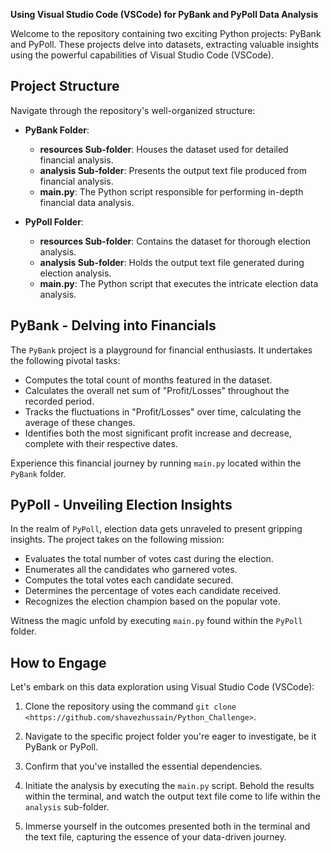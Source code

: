 **Using Visual Studio Code (VSCode) for PyBank and PyPoll Data Analysis**

Welcome to the repository containing two exciting Python projects: PyBank and PyPoll. These projects delve into datasets, extracting valuable insights using the powerful capabilities of Visual Studio Code (VSCode).

## Project Structure

Navigate through the repository's well-organized structure:

- **PyBank Folder**:
  - **resources Sub-folder**: Houses the dataset used for detailed financial analysis.
  - **analysis Sub-folder**: Presents the output text file produced from financial analysis.
  - **main.py**: The Python script responsible for performing in-depth financial data analysis.

- **PyPoll Folder**:
  - **resources Sub-folder**: Contains the dataset for thorough election analysis.
  - **analysis Sub-folder**: Holds the output text file generated during election analysis.
  - **main.py**: The Python script that executes the intricate election data analysis.

## PyBank - Delving into Financials

The `PyBank` project is a playground for financial enthusiasts. It undertakes the following pivotal tasks:

- Computes the total count of months featured in the dataset.
- Calculates the overall net sum of "Profit/Losses" throughout the recorded period.
- Tracks the fluctuations in "Profit/Losses" over time, calculating the average of these changes.
- Identifies both the most significant profit increase and decrease, complete with their respective dates.

Experience this financial journey by running `main.py` located within the `PyBank` folder.

## PyPoll - Unveiling Election Insights

In the realm of `PyPoll`, election data gets unraveled to present gripping insights. The project takes on the following mission:

- Evaluates the total number of votes cast during the election.
- Enumerates all the candidates who garnered votes.
- Computes the total votes each candidate secured.
- Determines the percentage of votes each candidate received.
- Recognizes the election champion based on the popular vote.

Witness the magic unfold by executing `main.py` found within the `PyPoll` folder.

## How to Engage

Let's embark on this data exploration using Visual Studio Code (VSCode):

1. Clone the repository using the command `git clone <https://github.com/shavezhussain/Python_Challenge>`.

2. Navigate to the specific project folder you're eager to investigate, be it PyBank or PyPoll.

3. Confirm that you've installed the essential dependencies.

4. Initiate the analysis by executing the `main.py` script. Behold the results within the terminal, and watch the output text file come to life within the `analysis` sub-folder.

5. Immerse yourself in the outcomes presented both in the terminal and the text file, capturing the essence of your data-driven journey.
